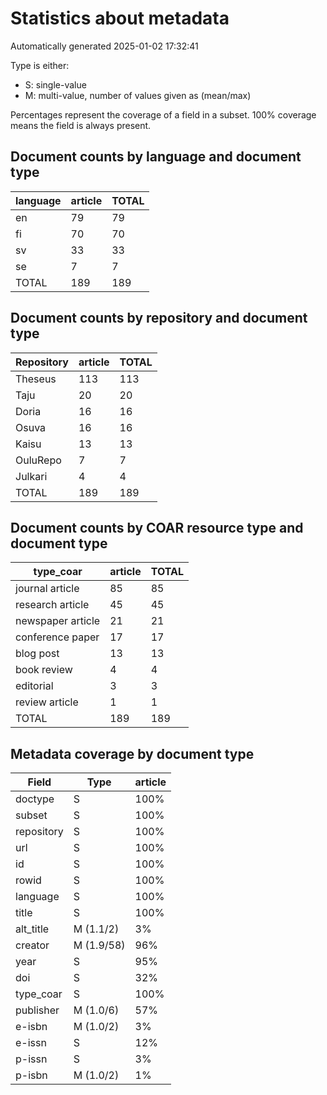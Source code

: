# Statistics about metadata

Automatically generated 2025-01-02 17:32:41

Type is either:
 * S: single-value
 * M: multi-value, number of values given as (mean/max)

Percentages represent the coverage of a field in a subset. 100% coverage means the field is always present.

## Document counts by language and document type

| language   |   article |   TOTAL |
|------------|-----------|---------|
| en         |        79 |      79 |
| fi         |        70 |      70 |
| sv         |        33 |      33 |
| se         |         7 |       7 |
| TOTAL      |       189 |     189 |

## Document counts by repository and document type

| Repository   |   article |   TOTAL |
|--------------|-----------|---------|
| Theseus      |       113 |     113 |
| Taju         |        20 |      20 |
| Doria        |        16 |      16 |
| Osuva        |        16 |      16 |
| Kaisu        |        13 |      13 |
| OuluRepo     |         7 |       7 |
| Julkari      |         4 |       4 |
| TOTAL        |       189 |     189 |

## Document counts by COAR resource type and document type

| type_coar         |   article |   TOTAL |
|-------------------|-----------|---------|
| journal article   |        85 |      85 |
| research article  |        45 |      45 |
| newspaper article |        21 |      21 |
| conference paper  |        17 |      17 |
| blog post         |        13 |      13 |
| book review       |         4 |       4 |
| editorial         |         3 |       3 |
| review article    |         1 |       1 |
| TOTAL             |       189 |     189 |

## Metadata coverage by document type

| Field      | Type       | article   |
|------------|------------|-----------|
| doctype    | S          | 100%      |
| subset     | S          | 100%      |
| repository | S          | 100%      |
| url        | S          | 100%      |
| id         | S          | 100%      |
| rowid      | S          | 100%      |
| language   | S          | 100%      |
| title      | S          | 100%      |
| alt_title  | M (1.1/2)  | 3%        |
| creator    | M (1.9/58) | 96%       |
| year       | S          | 95%       |
| doi        | S          | 32%       |
| type_coar  | S          | 100%      |
| publisher  | M (1.0/6)  | 57%       |
| e-isbn     | M (1.0/2)  | 3%        |
| e-issn     | S          | 12%       |
| p-issn     | S          | 3%        |
| p-isbn     | M (1.0/2)  | 1%        |

